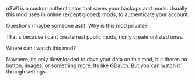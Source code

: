 <cl>nSWI</c> is a custom authenticator that saves your backups and mods. Usually this mod uses in online (except globed) mods, to authenticate your account. 

Questions (maybe someone ask):
Why is this mod private?

That's because i cant create real public mods, i only create unlisted ones.

Where can i watch this mod?

Nowhere, its only downloaded to dave your data on this mod, but theres no button, images, or something more. Its like GDauth. But you can watch it through settings.